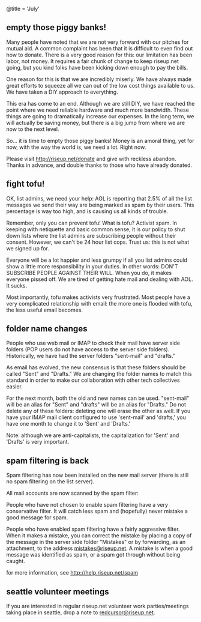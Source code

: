 @title = 'July'

## empty those piggy banks!

Many people have noted that we are not very forward with our pitches for
mutual aid. A common complaint has been that it is difficult to even
find out how to donate. There is a very good reason for this: our
limitation has been labor, not money. It requires a fair chunk of change
to keep riseup.net going, but you kind folks have been kicking down
enough to pay the bills.

One reason for this is that we are incredibly miserly. We have always
made great efforts to squeeze all we can out of the low cost things
available to us. We have taken a DIY approach to everything.

This era has come to an end. Although we are still DIY, we have reached the point where we need reliable hardware and much more bandwidth. These things are going to dramatically increase our expenses. In the long term, we will actually be saving money, but there is a big jump from where we are now to the next level.

So... it is time to empty those piggy banks! Money is an amoral thing,
yet for now, with the way the world is, we need a lot. Right now.

Please visit http://riseup.net/donate and give with reckless abandon. Thanks in advance, and double thanks to those who have already donated.

## fight tofu!

OK, list admins, we need your help: AOL is reporting that 2.5% of all
the list messages we send their way are being marked as spam by their
users. This percentage is way too high, and is causing us all kinds of
trouble.

Remember, only you can prevent tofu! What is tofu? Activist spam. In
keeping with netiquette and basic common sense, it is our policy to shut
down lists where the list admins are subscribing people without their
consent. However, we can't be 24 hour list cops. Trust us: this is not
what we signed up for.

Everyone will be a lot happier and less grumpy if all you list admins
could show a little more responsibility in your duties. In other
words: DON'T SUBSCRIBE PEOPLE AGAINST THEIR WILL. When you do, it makes
everyone pissed off. We are tired of getting hate mail and dealing with
AOL. It sucks.

Most importantly, tofu makes activists very frustrated. Most people have a very complicated relationship with email: the more one is flooded with tofu, the less useful email becomes.

## folder name changes

People who use web mail or IMAP to check their mail have server side folders (POP users do not have access to the server side folders). Historically, we have had the server folders "sent-mail" and "drafts."

As email has evolved, the new consensus is that these folders should be called "Sent" and "Drafts." We are changing the folder names to match this standard in order to make our collaboration with other tech collectives easier.

For the next month, both the old and new names can be used. "sent-mail" will be an alias for "Sent" and "drafts" will be an alias for "Drafts." Do not delete any of these folders: deleting one will erase the other as well. If you have your IMAP mail client configured to use 'sent-mail' and 'drafts,' you have one month to change it to 'Sent' and 'Drafts.'

Note: although we are anti-capitalists, the capitalization for 'Sent' and 'Drafts' is very important.

## spam filtering is back

Spam filtering has now been installed on the new mail server (there is still no spam filtering on the list server).

All mail accounts are now scanned by the spam filter:

People who have not chosen to enable spam filtering have a very conservative filter. It will catch less spam and (hopefully) never mistake a good message for spam.

People who have enabled spam filtering have a fairly aggressive filter. When it makes a mistake, you can correct the mistake by placing a copy of the message in the server side folder "Mistakes" or by forwarding, as an attachment, to the address mistakes@riseup.net. A mistake is when a good message was identified as spam, or a spam got through without being caught.

for more information, see http://help.riseup.net/spam

## seattle volunteer meetings

If you are interested in regular riseup.net volunteer work parties/meetings taking place in seattle, drop a note to redcursor@riseup.net.
